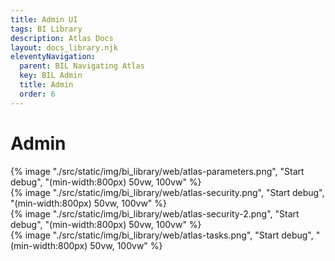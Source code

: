 ```yaml
---
title: Admin UI
tags: BI Library
description: Atlas Docs
layout: docs_library.njk
eleventyNavigation:
  parent: BIL Navigating Atlas
  key: BIL Admin
  title: Admin
  order: 6
---
```


# Admin

<div class="box is-flex is-justify-content-center">
{% image "./src/static/img/bi_library/web/atlas-parameters.png", "Start debug", "(min-width:800px) 50vw, 100vw" %}
</div>

<div class="box is-flex is-justify-content-center">
{% image "./src/static/img/bi_library/web/atlas-security.png", "Start debug", "(min-width:800px) 50vw, 100vw" %}
</div>

<div class="box is-flex is-justify-content-center">
{% image "./src/static/img/bi_library/web/atlas-security-2.png", "Start debug", "(min-width:800px) 50vw, 100vw" %}
</div>

<div class="box is-flex is-justify-content-center">
{% image "./src/static/img/bi_library/web/atlas-tasks.png", "Start debug", "(min-width:800px) 50vw, 100vw" %}
</div>
